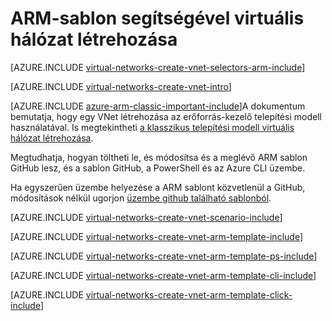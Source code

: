 <properties
   pageTitle="ARM-sablon segítségével virtuális hálózat létrehozása |} Microsoft Azure"
   description="Megtudhatja, hogy miként hozhat létre virtuális hálózat ARM-sablon segítségével |} Erőforrás-kezelő."
   services="virtual-network"
   documentationCenter=""
   authors="jimdial"
   manager="carmonm"
   editor="tysonn"
   tags="azure-resource-manager"/>

<tags
   ms.service="virtual-network"
   ms.devlang="na"
   ms.topic="hero-article"
   ms.tgt_pltfrm="na"
   ms.workload="infrastructure-services"
   ms.date="03/15/2016"
   ms.author="jdial"/>

# <a name="create-a-virtual-network-by-using-an-arm-template"></a>ARM-sablon segítségével virtuális hálózat létrehozása

[AZURE.INCLUDE [virtual-networks-create-vnet-selectors-arm-include](../../includes/virtual-networks-create-vnet-selectors-arm-include.md)]

[AZURE.INCLUDE [virtual-networks-create-vnet-intro](../../includes/virtual-networks-create-vnet-intro-include.md)]

[AZURE.INCLUDE [azure-arm-classic-important-include](../../includes/azure-arm-classic-important-include.md)]A dokumentum bemutatja, hogy egy VNet létrehozása az erőforrás-kezelő telepítési modell használatával. Is megtekintheti [a klasszikus telepítési modell virtuális hálózat létrehozása](virtual-networks-create-vnet-classic-pportal.md).

Megtudhatja, hogyan töltheti le, és módosítsa és a meglévő ARM sablon GitHub lesz, és a sablon GitHub, a PowerShell és az Azure CLI üzembe.

Ha egyszerűen üzembe helyezése a ARM sablont közvetlenül a GitHub, módosítások nélkül ugorjon [üzembe github található sablonból](#deploy-the-arm-template-by-using-click-to-deploy).

[AZURE.INCLUDE [virtual-networks-create-vnet-scenario-include](../../includes/virtual-networks-create-vnet-scenario-include.md)]

[AZURE.INCLUDE [virtual-networks-create-vnet-arm-template-include](../../includes/virtual-networks-create-vnet-arm-template-include.md)]

[AZURE.INCLUDE [virtual-networks-create-vnet-arm-template-ps-include](../../includes/virtual-networks-create-vnet-arm-template-ps-include.md)]

[AZURE.INCLUDE [virtual-networks-create-vnet-arm-template-cli-include](../../includes/virtual-networks-create-vnet-arm-template-cli-include.md)]

[AZURE.INCLUDE [virtual-networks-create-vnet-arm-template-click-include](../../includes/virtual-networks-create-vnet-arm-template-click-include.md)]